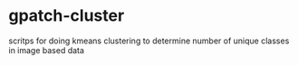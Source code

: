 # gpatch-cluster
scritps for doing kmeans clustering to determine number of unique classes in image based data
